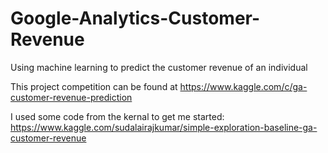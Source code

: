 # Google-Analytics-Customer-Revenue
Using machine learning to predict the customer revenue of an individual

This project competition can be found at https://www.kaggle.com/c/ga-customer-revenue-prediction

I used some code from the kernal to get me started: https://www.kaggle.com/sudalairajkumar/simple-exploration-baseline-ga-customer-revenue
